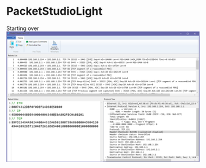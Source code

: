 # PacketStudioLight
Starting over
![screenshot](https://github.com/theXappy/PacketStudioLight/blob/main/pr.png?raw=true)
